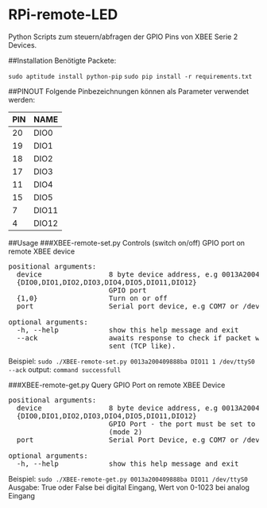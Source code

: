 RPi-remote-LED
==============

Python Scripts zum steuern/abfragen der GPIO Pins von XBEE Serie 2 Devices.

##Installation
Benötigte Packete:

```sudo aptitude install python-pip```
```sudo pip install -r requirements.txt```

##PINOUT
Folgende Pinbezeichnungen können als Parameter verwendet werden:


| PIN   | NAME  |
|-------|-------|
| 20    | DIO0  |
| 19    | DIO1  |
| 18    | DIO2  |
| 17    | DIO3  |
| 11    | DIO4  |
| 15    | DIO5  |
| 7     | DIO11 |
| 4     | DIO12 |

##Usage
###XBEE-remote-set.py
Controls (switch on/off) GPIO port on remote XBEE device
<pre>
positional arguments:
  device                8 byte device address, e.g 0013A20040A15ABA
  {DIO0,DIO1,DIO2,DIO3,DIO4,DIO5,DIO11,DIO12}
                        GPIO port
  {1,0}                 Turn on or off
  port                  Serial port device, e.g COM7 or /dev/ttyUSB0

optional arguments:
  -h, --help            show this help message and exit
  --ack                 awaits response to check if packet was successfully
                        sent (TCP like).
</pre>

Beispiel:
```sudo ./XBEE-remote-set.py 0013a200409888ba DIO11 1 /dev/ttyS0 --ack```
output:
```command successfull```

###XBEE-remote-get.py
Query GPIO Port on remote XBEE Device

<pre>
positional arguments:
  device                8 byte device address, e.g 0013A20040A15ABA
  {DIO0,DIO1,DIO2,DIO3,DIO4,DIO5,DIO11,DIO12}
                        GPIO Port - the port must be set to analog or digital input mode
                        (mode 2)
  port                  Serial Port Device, e.g COM7 or /dev/ttyUSB0

optional arguments:
  -h, --help            show this help message and exit
</pre>
Beispiel:
```sudo ./XBEE-remote-get.py 0013a200409888ba DIO11 /dev/ttyS0```
Ausgabe: True oder False bei digital Eingang, Wert von 0-1023 bei analog Eingang
